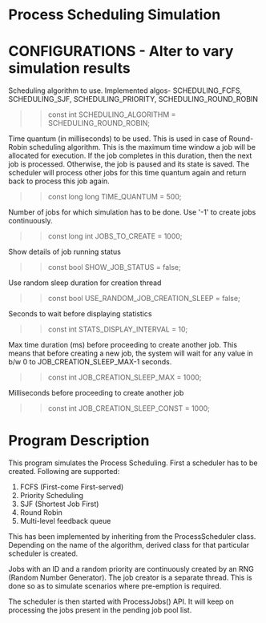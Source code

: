 # Process Scheduling Simulation

# CONFIGURATIONS - Alter to vary simulation results

Scheduling algorithm to use. Implemented algos- 
SCHEDULING_FCFS, SCHEDULING_SJF, SCHEDULING_PRIORITY, SCHEDULING_ROUND_ROBIN
>> const int SCHEDULING_ALGORITHM = SCHEDULING_ROUND_ROBIN;

Time quantum (in milliseconds) to be used. This is used in case of Round-Robin scheduling algorithm. This is the maximum time window a job will be allocated for execution. If the job completes in this duration, then the next job is processed. Otherwise, the job is paused and its state is saved. The scheduler will process other jobs for this time quantum again and return back to process this job again.
>> const long long TIME_QUANTUM = 500;

Number of jobs for which simulation has to be done. Use '-1' to create jobs continuously.
>> const long int JOBS_TO_CREATE = 1000;

Show details of job running status
>> const bool SHOW_JOB_STATUS = false;

Use random sleep duration for creation thread
>> const bool USE_RANDOM_JOB_CREATION_SLEEP = false;

Seconds to wait before displaying statistics
>> const int STATS_DISPLAY_INTERVAL = 10;

Max time duration (ms) before proceeding to create another job. This means that before creating a new job, the system will wait for any value in b/w 0 to JOB_CREATION_SLEEP_MAX-1 seconds.
>> const int JOB_CREATION_SLEEP_MAX = 1000;

Milliseconds before proceeding to create another job
>> const int JOB_CREATION_SLEEP_CONST = 1000;

# Program Description
This program simulates the Process Scheduling. First a scheduler has to be created. Following are 
supported:
1) FCFS (First-come First-served)
2) Priority Scheduling
3) SJF (Shortest Job First)
4) Round Robin
5) Multi-level feedback queue

This has been implemented by inheriting from the ProcessScheduler class. Depending on the name
of the algorithm, derived class for that particular scheduler is created.

Jobs with an ID and a random priority are continuously created by an RNG (Random Number Generator).
The job creator is a separate thread. This is done so as to simulate scenarios where pre-emption is
required.

The scheduler is then started with ProcessJobs() API. It will keep on processing the jobs present
in the pending job pool list.

